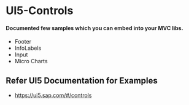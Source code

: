 #  UI5-Controls

#### Documented few samples which you can embed into your MVC libs.

* Footer
* InfoLabels
* Input
* Micro Charts



## Refer UI5 Documentation for Examples
* https://ui5.sap.com/#/controls
